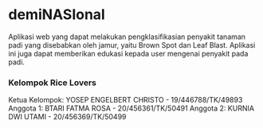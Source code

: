# demiNASIonal
Aplikasi web yang dapat melakukan pengklasifikasian penyakit tanaman padi yang disebabkan oleh jamur, yaitu Brown Spot dan Leaf Blast. Aplikasi ini juga dapat memberikan edukasi kepada user mengenai penyakit pada padi.

### Kelompok Rice Lovers
Ketua Kelompok: YOSEP ENGELBERT CHRISTO - 19/446788/TK/49893
Anggota 1: BTARI FATMA ROSA - 20/456361/TK/50491
Anggota 2: KURNIA DWI UTAMI - 20/456369/TK/50499

